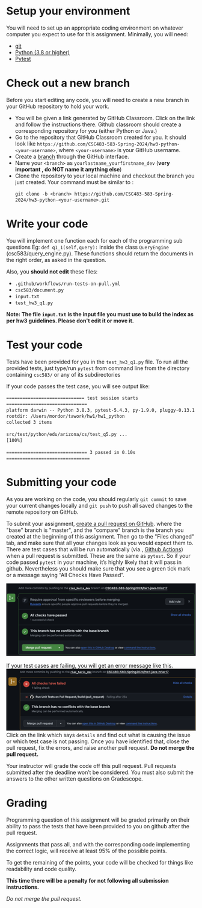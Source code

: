 # Setup your environment

You will need to set up an appropriate coding environment on whatever computer
you expect to use for this assignment.
Minimally, you will need:
 
* [git](https://git-scm.com/downloads/)
* [Python (3.8 or higher)](https://www.python.org/)
* [Pytest](https://docs.pytest.org/en/stable/)


# Check out a new branch

Before you start editing any code, you will need to create a new branch in your
GitHub repository to hold your work.

- You will be given a link generated by GitHub Classroom. Click on the link and follow the instructions there. Github classroom should create a corresponding repository for you (either Python or Java.)
- Go to the repository that GitHub Classroom created for you. It should look like
`https://github.com/CSC483-583-Spring-2024/hw3-python-<your-username>`, where
`<your-username>` is your GitHub username. 
- Create a [branch](https://help.github.com/articles/creating-and-deleting-branches-within-your-repository/) through the GitHub interface.
- Name your `<branch>` as `yourlastname_yourfirstname_dev` (**very important , do NOT name it anything else**)
- Clone the repository to your local machine and checkout the branch you
just created. Your command must be similar to :
   ```
   git clone -b <branch> https://github.com/CSC483-583-Spring-2024/hw3-python-<your-username>.git
   ```

# Write your code

You will implement one function each for each of the programming sub questions Eg: `def q1_1(self,query):` inside 
the class `QueryEngine` (csc583/query_engine.py). These functions should return the documents in the right order, as asked in the question. 

Also, you **should not edit** these files:
- `.github/workflows/run-tests-on-pull.yml`
- `csc583/document.py`
- `input.txt`
- `test_hw3_q1.py`

**Note: The file `input.txt` is the input file you must use to build the index as per hw3 guidelines. Please don't edit it or move it.**

# Test your code

Tests have been provided for you in the `test_hw3_q1.py` file.
To run all the provided tests, just type/run  ``pytest`` from command line from the directory containing `csc583/` or any of its subdirectories

If your code passes the test case, you will see output like:
```
============================= test session starts ==============================
platform darwin -- Python 3.8.3, pytest-5.4.3, py-1.9.0, pluggy-0.13.1
rootdir: /Users/mordor/tawork/hw1/hw1_python
collected 3 items                                                              

src/test/python/edu/arizona/cs/test_q5.py ...                            [100%]

============================== 3 passed in 0.10s ===============================
```

# Submitting your code

As you are working on the code, you should regularly `git commit` to save your
current changes locally and `git push` to push all saved changes to the remote
repository on GitHub.    

To submit your assignment,
[create a pull request on GitHub](https://help.github.com/articles/creating-a-pull-request/#creating-the-pull-request).
where the "base" branch is "master", and the "compare" branch is the branch you
created at the beginning of this assignment.
Then go to the "Files changed" tab, and make sure that all your changes look as you would expect them
to.
There are test cases that will be run automatically (via., [Github Actions](https://github.com/features/actions))
when a pull request is submitted. 
These are the same as `pytest`. 
So if your code passed `pytest` in your machine, 
it’s highly likely that it will pass in github. Nevertheless 
you should make sure that you see a green tick mark or a message 
saying “All Checks Have Passed”. 

![like this:](tests_pass.png)

If your test cases are failing, you will get an error message like this.
![like this:](tests_fail.png)
Click on the link which says `details` and find out what is causing the issue or which test case is not passing. Once you have identified that, close the pull request, fix the errors, and raise another pull request.
**Do not merge the pull request.**


Your instructor will grade the code off this pull request. 
Pull requests submitted after the deadline won’t be considered.
You must also submit the answers to the other written questions on Gradescope.

# Grading

Programming question of this assignment will be graded primarily on their ability to pass the tests that have been provided to you on github after the pull request.

Assignments that pass all, and with the corresponding code implementing the correct logic, will receive at least 95% of the
possible points.

To get the remaining of the points, your code will be checked for things like readability and code quality.

**This time there will be a penalty for not following all submission instructions.**

*Do not merge the pull request.*